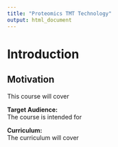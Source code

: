 ```yaml
---
title: "Proteomics TMT Technology"
output: html_document
---
```




# Introduction

## Motivation
This course will cover

**Target Audience:**  
The course is intended for

**Curriculum:**  
The curriculum will cover
